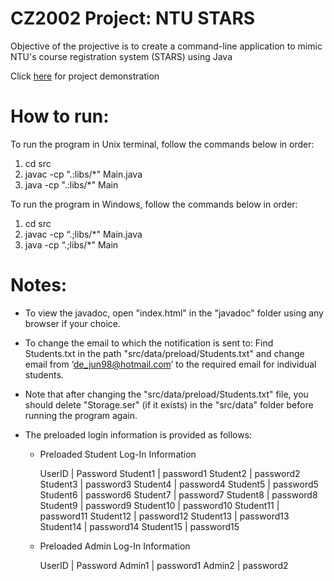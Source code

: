 # CZ2002 Project: NTU STARS

Objective of the projective is to create a command-line application to mimic NTU's course registration system (STARS) using Java

Click [here](https://www.youtube.com/watch?v=wbPBIBWeg7s&feature=youtu.be) for project demonstration

# How to run:

To run the program in Unix terminal, follow the commands below in order: 

1. cd src
2. javac -cp ".:libs/*" Main.java
3. java -cp ".:libs/*" Main

To run the program in Windows, follow the commands below in order: 

1. cd src
2. javac -cp “.;libs/*" Main.java
3. java -cp “.;libs/*" Main

# Notes:

- To view the javadoc, open "index.html" in the "javadoc" folder using any browser if your choice.

- To change the email to which the notification is sent to: Find Students.txt in the path "src/data/preload/Students.txt" and change email from ‘de_jun98@hotmail.com’ to the required email for individual students.

- Note that after changing the "src/data/preload/Students.txt" file, you should delete "Storage.ser" (if it exists) in the "src/data" folder before running the program again.

- The preloaded login information is provided as follows:

  - Preloaded Student Log-In Information
  
    UserID  |  Password
    Student1 |   password1
    Student2 |   password2
    Student3 |   password3
    Student4 |   password4
    Student5 |   password5
    Student6 |   password6
    Student7 |   password7
    Student8 |   password8
    Student9 |   password9
    Student10 | password10
    Student11 | password11
    Student12 | password12
    Student13 | password13
    Student14 | password14
    Student15 | password15

  - Preloaded Admin Log-In Information
  
    UserID  |  Password
    Admin1  |  password1
    Admin2  |  password2





